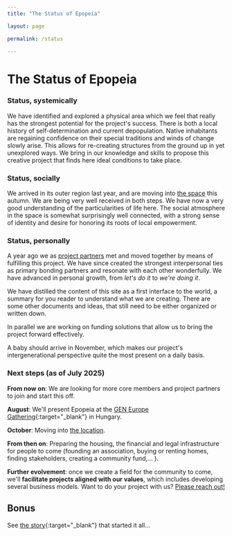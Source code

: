 ```yaml
---
title: "The Status of Epopeia"

layout: page

permalink: /status

---
```


# The Status of Epopeia

### Status, systemically

We have identified and explored a physical area which we feel that really has the strongest potential for the project's success. There is both a local history of self-determination and current depopulation. Native inhabitants are regaining confidence on their special traditions and winds of change slowly arise. This allows for re-creating structures from the ground up in yet unexplored ways.
We bring in our knowledge and skills to propose this creative project that finds here ideal conditions to take place.

### Status, socially

We arrived in its outer region last year, and are moving into [the space](location) this autumn. We are being very well received in both steps. We have now a very good understanding of the particularities of life here.
The social atmosphere in the space is somewhat surprisingly well connected, with a strong sense of identity and desire for honoring its roots of local empowerment.

### Status, personally

A year ago we as [project partners](team) met and moved together by means of fulfilling this project. We have since created the strongest interpersonal ties as primary bonding partners and resonate with each other wonderfully. We have advanced in personal growth, from _let's do it_ to _we're doing it_.

We have distilled the content of this site as a first interface to the world, a summary for you reader to understand what we are creating. There are some other documents and ideas, that still need to be either organized or written down.

In parallel we are working on funding solutions that allow us to bring the project forward effectively. 

A baby should arrive in November, which makes our project's intergenerational perspective quite the most present on a daily basis.

### Next steps (as of July 2025)

**From now on**: We are looking for more core members and project partners to join and start this off. 

**August**: We'll present Epopeia at the [GEN Europe Gathering](https://ecovillagegathering.org/economy/){:target="_blank"} in Hungary. 

**October**: Moving into [the location](location).  

**From then on**: Preparing the housing, the financial and legal infrastructure for people to come (founding an association, buying or renting homes, finding stakeholders, creating a community fund,… ).

**Further evolvement**: once we create a field for the community to come, we'll **facilitate projects aligned with our values**, which includes developing several business models. Want to do your project with us? [Please reach out!](/participate)

## Bonus

See [the story](https://miguelsanmiguel.com/publications/Welcome%20to%20Epopeia.pdf){:target="_blank"} that started it all...
